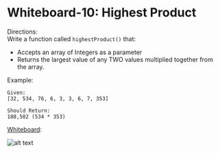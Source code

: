 # Whiteboard-10:  Highest Product

Directions:<br>
Write a function called `highestProduct()` that:
- Accepts an array of Integers as a parameter
- Returns the largest value of any TWO values multiplied together from the array.

Example:<br>
```
Given:
[32, 534, 76, 6, 3, 3, 6, 7, 353]
```
```
Should Return:
188,502 (534 * 353)
```
<u>Whiteboard</u>:<br>

![alt text](./images/401.whiteboard-10.jpg)